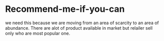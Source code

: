 # Recommend-me-if-you-can
we need this because we are moving from an area of scarcity to an area of abundance. There are alot of product available in market but relailer sell only who are most popular one.
